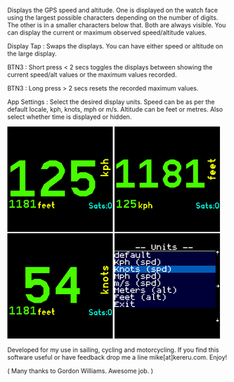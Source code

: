 Displays the GPS speed and altitude. One is displayed on the watch face using the largest possible characters depending on the number of digits. The other is in a smaller characters below that. Both are always visible. You can display the current or maximum observed speed/altitude values.

Display Tap : Swaps the displays. You can have either speed or altitude on the large display.

BTN3 : Short press < 2 secs toggles the displays between showing the current speed/alt values or the maximum values recorded.

BTN3 : Long press > 2 secs resets the recorded maximum values.

App Settings : Select the desired display units. Speed can be as per the default locale, kph, knots, mph or m/s. Altitude can be feet or metres. Also select whether time is displayed or hidden.

<img src="screen1.png">
<img src="screen2.png">
<img src="screen3.png">
<img src="screen4.png">

Developed for my use in sailing, cycling and motorcycling. If you find this software useful or have feedback drop me a line mike[at]kereru.com. Enjoy!

( Many thanks to Gordon Williams. Awesome job. )
